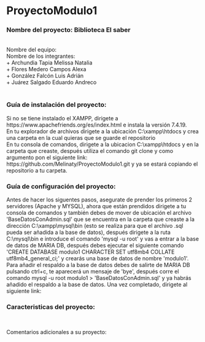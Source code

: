 # ProyectoModulo1
<h3>Nombre del proyecto:<strong> Biblioteca El saber</strong></h3><br>
Nombre del equipo: <br>
Nombre de los integrantes: <br>
  + Archundia Tapia Melissa Natalia <br>
  + Flores Medero Campos Alexa <br>
  + González Falcón Luis Adrián <br>
  + Juárez Salgado Eduardo Andreco <br>
<br>
<h3>Guía de instalación del proyecto:</h3>
Si no se tiene instalado el XAMPP, dirigete a https://www.apachefriends.org/es/index.html e instala la versión 7.4.19. <br>
En tu explorador de archivos dirigete a la ubicación C:\xampp\htdocs y crea una carpeta en la cual quieras que se guarde el repositorio <br>
En tu consola de comandos, dirigete a la ubicacion C:\xampp\htdocs y en la carpeta que creaste, después utiliza el comando git clone y como argumento pon el siguiente link: https://github.com/Melinaty/ProyectoModulo1.git y ya se estará copiando el repositorio a tu carpeta.
<br>
<h3>Guía de configuración del proyecto:</h3>
Antes de hacer los siguentes pasos, asegurate de prender los primeros 2 servidores (Apache y MYSQL), ahora que están prendidos dirigete a tu consola de comandos y también debes de mover de ubicación el archivo 'BaseDatosConAdmin.sql' que se encuentra en la carpeta que creaste a la dirección C:\xampp\mysql\bin (esto se realiza para que el archivo .sql pueda ser añadida a la base de datos), después dirigete a la ruta C:\mysql\bin e introduce el comando 'mysql -u root' y vas a entrar a la base de datos de MARIA DB, después debes ejecutar el siguiente comando 'CREATE DATABASE modulo1 CHARACTER SET utf8mb4 COLLATE utf8mb4_general_ci;' y crearás una base de datos de nombre 'modulo1'. Para añadir el respaldo a la base de datos debes de salirte de MARIA DB pulsando ctrl+c, te aparecerá un mensaje de 'bye', después corre el comando mysql -u root modulo1 > 'BaseDatosConAdmin.sql' y ya habrás añadido el respaldo a la base de datos. 
Una vez completado, dirigete al siguiente link: 


<h3>Caracteristicas del proyecto:</h3> <br>


Comentarios adicionales a su proyecto: <br>
